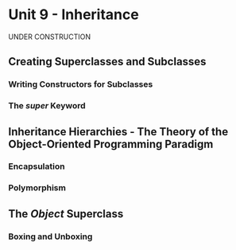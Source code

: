 # Unit 9 - Inheritance
UNDER CONSTRUCTION


## Creating Superclasses and Subclasses


### Writing Constructors for Subclasses


### The *super* Keyword


## Inheritance Hierarchies - The Theory of the Object-Oriented Programming Paradigm


### Encapsulation


### Polymorphism



## The *Object* Superclass


### Boxing and Unboxing
